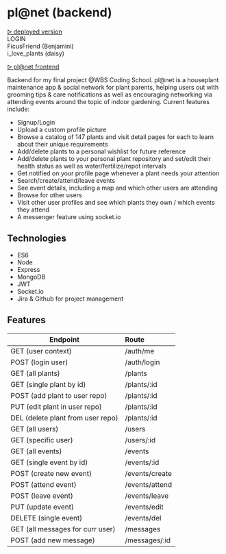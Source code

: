 # pl@net (backend)

[ᐅ deployed version](https://plaenet.netlify.app)<br/>
LOGIN<br/>
FicusFriend (Benjamini)<br/>
i_love_plants (daisy)

[ᐅ pl@net frontend](https://github.com/ning3l/instance-soup_fe)

Backend for my final project @WBS Coding School. 
pl@net is a houseplant maintenance app & social network for plant parents, helping users out with grooming tips & care notifications as well as encouraging
networking via attending events around the topic of indoor gardening. Current features include:

- Signup/Login
- Upload a custom profile picture
- Browse a catalog of 147 plants and visit detail pages for each to learn about their unique requirements
- Add/delete plants to a personal wishlist for future reference
- Add/delete plants to your personal plant repository and set/edit their health status as well as water/fertilize/repot intervals
- Get notified on your profile page whenever a plant needs your attention
- Search/create/attend/leave events
- See event details, including a map and which other users are attending
- Browse for other users
- Visit other user profiles and see which plants they own / which events they attend
- A messenger feature using socket.io

## Technologies

- ES6
- Node
- Express
- MongoDB
- JWT
- Socket.io
- Jira & Github for project management

## Features

| Endpoint                      | Route                         |
| ----------------------------- | :---------------------------- |
| GET (user context)            | /auth/me                      |
| POST (login user)             | /auth/login                   |
| GET (all plants)              | /plants                       |
| GET (single plant by id)      | /plants/:id                   |
| POST (add plant to user repo) | /plants/:id                   |
| PUT (edit plant in user repo)  | /plants/:id                  |
| DEL (delete plant from user repo)| /plants/:id                |
| GET (all users)               | /users                        |
| GET (specific user)           | /users/:id                    |
| GET (all events)              | /events                       |
| GET (single event by id)      | /events/:id                   |
| POST (create new event)       | /events/create                |
| POST (attend event)           | /events/attend                |
| POST (leave event)            | /events/leave                 |
| PUT (update event)            | /events/edit                  |
| DELETE (single event)         | /events/del                   |
| GET (all messages for curr user)| /messages                   |
| POST (add new message)        | /messages/:id                 |               

